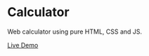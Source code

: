 # Calculator  
Web calculator using pure HTML, CSS and JS.  

[Live Demo](https://tylermommsen.github.io/Calculator/)
